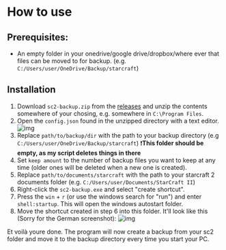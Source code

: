 # How to use

## Prerequisites:
- An empty folder in your onedrive/google drive/dropbox/where ever that files can be moved to for backup. (e.g. `C:/Users/user/OneDrive/Backup/starcraft`)

## Installation
1. Download `sc2-backup.zip` from the [releases](https://github.com/CrenshawCoding/sc2-backup/releases) and unzip the contents somewhere of your chosing, e.g. somewhere in `C:\Program Files`.
2. Open the `config.json` found in the unzipped directory with a text editor.
![img](https://i.imgur.com/WjcByOK.png)
3. Replace `path/to/backup/dir` with the path to your backup directory (e.g `C:/Users/user/OneDrive/Backup/starcraft`) ❗**This folder should be empty, as my script deletes things in there**
4. Set `keep amount` to the number of backup files you want to keep at any time (older ones will be deleted when a new one is created).
5. Replace `path/to/documents/starcraft` with the path to your starcraft 2 documents folder (e.g. `C:/Users/user/Documents/StarCraft II`)
6. Right-click the `sc2-backup.exe` and select "create shortcut".
7. Press the `win` + `r` (or use the windows search for "run") and enter `shell:startup`. This will open the windows autostart folder.
8. Move the shortcut created in step 6 into this folder. It'll look like this (Sorry for the German screenshot):
![img](https://i.imgur.com/kNiFPRl.png)

Et voilà youre done. The program will now create a backup from your sc2 folder and move it to the backup directory every time you start your PC.
